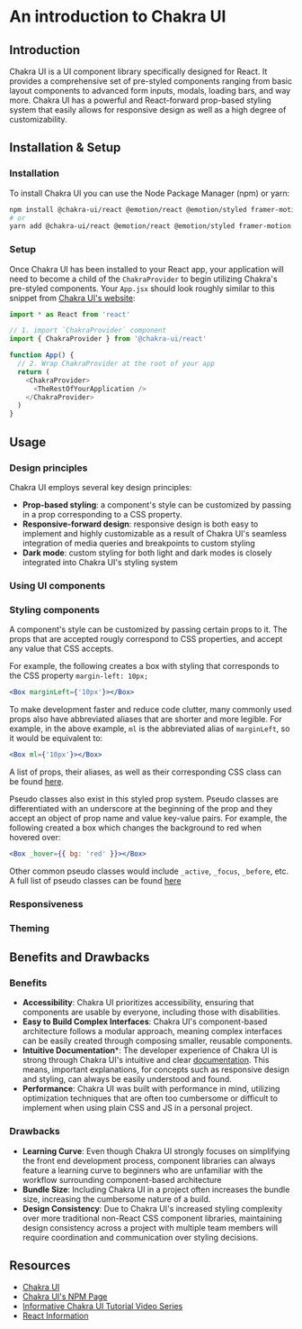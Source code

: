 # An introduction to Chakra UI

## Introduction
Chakra UI is a UI component library specifically designed for React. It provides a comprehensive set of pre-styled components ranging from basic layout components to advanced form inputs, modals, loading bars, and way more. Chakra UI has a powerful and React-forward prop-based styling system that easily allows for responsive design as well as a high degree of customizability.

## Installation & Setup
### Installation
To install Chakra UI you can use the Node Package Manager (npm) or yarn:
```bash
npm install @chakra-ui/react @emotion/react @emotion/styled framer-motion
# or
yarn add @chakra-ui/react @emotion/react @emotion/styled framer-motion
```
### Setup
Once Chakra UI has been installed to your React app, your application will need to become a child of the `ChakraProvider` to begin utilizing Chakra's pre-styled components. Your `App.jsx` should look roughly similar to this snippet from [Chakra UI's website](https://chakra-ui.com/getting-started):
```js
import * as React from 'react'

// 1. import `ChakraProvider` component
import { ChakraProvider } from '@chakra-ui/react'

function App() {
  // 2. Wrap ChakraProvider at the root of your app
  return (
    <ChakraProvider>
      <TheRestOfYourApplication />
    </ChakraProvider>
  )
}
```

## Usage

### Design principles

Chakra UI employs several key design principles:

- **Prop-based styling**: a component's style can be customized by passing in a prop corresponding to a CSS property.
- **Responsive-forward design**: responsive design is both easy to implement and highly customizable as a result of Chakra UI's seamless integration of media queries and breakpoints to custom styling
- **Dark mode**: custom styling for both light and dark modes is closely integrated into Chakra UI's styling system

### Using UI components



### Styling components

A component's style can be customized by passing certain props to it. The props that are accepted rougly correspond to CSS properties, and accept any value that CSS accepts.

For example, the following creates a box with styling that corresponds to the CSS property `margin-left: 10px;`
```jsx
<Box marginLeft={'10px'}></Box>
```
To make development faster and reduce code clutter, many commonly used props also have abbreviated aliases that are shorter and more legible. For example, in the above example, `ml` is the abbreviated alias of `marginLeft`, so it would be equivalent to:
```jsx
<Box ml={'10px'}></Box>
```
A list of props, their aliases, as well as their corresponding CSS class can be found [here](https://chakra-ui.com/docs/styled-system/style-props).

Pseudo classes also exist in this styled prop system. Pseudo classes are differentiated with an underscore at the beginning of the prop and they accept an object of prop name and value key-value pairs. For example, the following created a box which changes the background to red when hovered over:
```jsx
<Box _hover={{ bg: 'red' }}></Box>
```
Other common pseudo classes would include `_active`, `_focus`, `_before`, etc. A full list of pseudo classes can be found [here](https://chakra-ui.com/docs/styled-system/style-props#pseudo)

### Responsiveness

 

### Theming



## Benefits and Drawbacks

### Benefits
- **Accessibility**: Chakra UI prioritizes accessibility, ensuring that components are usable by everyone, including those with disabilities.
- **Easy to Build Complex Interfaces**: Chakra UI's component-based architecture follows a modular approach, meaning complex interfaces can be easily created through composing smaller, reusable components.
- **Intuitive Documentation***: The developer experience of Chakra UI is strong through Chakra UI's intuitive and clear [documentation](https://chakra-ui.com/docs/styled-system/style-props). This means, important explanations, for concepts such as responsive design and styling, can always be easily understood and found.
- **Performance**: Chakra UI was built with performance in mind, utilizing optimization techniques that are often too cumbersome or difficult to implement when using plain CSS and JS in a personal project.

### Drawbacks
- **Learning Curve**: Even though Chakra UI strongly focuses on simplifying the front end development process, component libraries can always feature a learning curve to beginners who are unfamiliar with the workflow surrounding component-based architecture
- **Bundle Size**: Including Chakra UI in a project often increases the bundle size, increasing the cumbersome nature of a build.
- **Design Consistency**: Due to Chakra UI's increased styling complexity over more traditional non-React CSS component libraries, maintaining design consistency across a project with multiple team members will require coordination and communication over styling decisions.


## Resources
- [Chakra UI](https://chakra-ui.com/)
- [Chakra UI's NPM Page](https://www.npmjs.com/package/@chakra-ui/react)
- [Informative Chakra UI Tutorial Video Series](https://www.youtube.com/watch?v=iXsM6NkEmFc&list=PL4cUxeGkcC9hcnIeryurNMMcGBHp7AYlP)
- [React Information](./React.md)